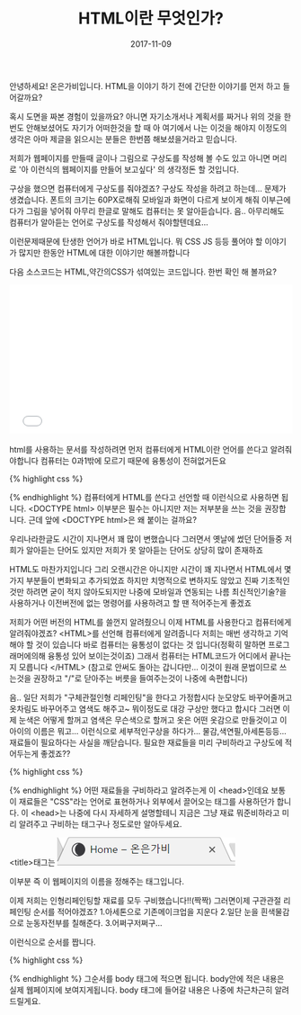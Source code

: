 ﻿---
layout: post
title:  "HTML이란 무엇인가?"
date:   2017-11-09
excerpt: "HTML이 뭔지 어떻게 사용해야할까요"
activity: true
tag:
- WEB
comments: true
---
안녕하세요! 온은가비입니다.
HTML을 이야기 하기 전에 간단한 이야기를 먼저 하고 들어갈까요?

혹시 도면을 짜본 경험이 있을까요?
아니면 자기소개서나 계획서를 짜거나
위의 것을 한번도 안해보셨어도 
자기가 어떠한것을 할 때 아 여기에서 나는 이것을 해야지 이정도의 생각은
아마 제글을 읽으시는 분들은 한번쯤 해보셨을거라고 믿습니다.

저희가 웹페이지를 만들때 글이나 그림으로 구상도를 작성해 볼 수도 있고
아니면 머리로 '아 이런식의 웹페이지를 만들어 보고싶다' 의 생각정돈 할 것입니다.

구상을 했으면 컴퓨터에게 구상도를 줘야겠죠?
구상도 작성을 하려고 하는데... 문제가 생겼습니다.
폰트의 크기는 60PX로해줘
모바일과 화면이 다르게 보이게 해줘
이부근에다가 그림을 넣어줘
아무리 한글로 말해도 컴퓨터는 못 알아듣습니다.
음.. 아무리해도 컴퓨터가 알아듣는 언어로 구상도를 작성해서 줘야할텐데요...

이런문제때문에 탄생한 언어가 바로 HTML입니다.
뭐 CSS JS 등등 풀어야 할 이야기가 많지만 한동안 HTML에 대한 이야기만 해볼까합니다

다음 소스코드는 HTML,약간의CSS가 섞여있는 코드입니다. 한번 확인 해 볼까요?
<iframe height='265' scrolling='no' title='tesst' src='//codepen.io/lukawitch/embed/NwdKMe/?height=265&theme-id=dark&default-tab=html,result&embed-version=2' frameborder='no' allowtransparency='true' allowfullscreen='true' style='width: 100%;'>See the Pen <a href='https://codepen.io/lukawitch/pen/NwdKMe/'>tesst</a> by hestia (<a href='https://codepen.io/lukawitch'>@lukawitch</a>) on <a href='https://codepen.io'>CodePen</a>.
</iframe>

html를 사용하는 문서를 작성하려면 먼저 컴퓨터에게 HTML이란 언어를 쓴다고 알려줘야합니다
컴퓨터는 0과1밖에 모르기 때문에 융통성이 전혀없거든요


{% highlight css %}
<!DOCTYPE html>
<html>
</html>
{% endhighlight %}
컴퓨터에게 HTML를 쓴다고 선언할 때 이런식으로 사용하면 됩니다.
&lt;DOCTYPE html&gt; 이부분은 필수는 아니지만 저는 저부분을 쓰는 것을 권장합니다.
근데 앞에 &lt;DOCTYPE html&gt;은 왜 붙이는 걸까요?

우리나라한글도 시간이 지나면서 꽤 많이 변했습니다
그러면서 옛날에 썼던 단어들중 저희가 알아듣는 단어도 있지만
저희가 못 알아듣는 단어도 상당히 많이 존재하죠

HTML도 마찬가지입니다
그리 오랜시간은 아니지만 시간이 꽤 지나면서 HTML에서 몇가지 부분들이 변화되고 추가되었죠
하지만 치명적으로 변하지도 않았고 진짜 기초적인 것만 하려면 굳이 적지 않아도되지만
나중에 모바일과 연동되는 나름 최신적인기술?을 사용하거나 이전버전에 없는 명령어를 사용하려고 할 땐
적어주는게 좋겠죠

저희가 어떤 버전의 HTML를 쓸껀지 알려줬으니
이제 HTML를 사용한다고 컴퓨터에게 알려줘야겠죠?
&lt;HTML&gt;를 선언해 컴퓨터에게 알려줍니다
저희는 매번 생각하고 기억해야 할 것이 있습니다
바로 컴퓨터는 융통성이 없다는 것 입니다(정확히 말하면 프로그래머에의해 융통성 있어 보이는것이죠)
그래서 컴퓨터는 HTML코드가 어디에서 끝나는지 모릅니다
&lt;&#47;HTML&gt;
(참고로 안써도 돌아는 갑니다만... 이것이 원래 문법이므로 쓰는것을 권장하고 "/"로 닫아주는 버릇을 들여주는것이 나중에 속편합니다)

음.. 일단 저희가 "구체관절인형 리페인팅"을 한다고 가정합시다
눈모양도 바꾸어줄꺼고 옷차림도 바꾸어주고 염색도 해주고~
뭐이정도로 대강 구상만 했다고 합시다
그러면 이제 눈색은 어떻게 할꺼고 염색은 무슨색으로 할꺼고 옷은 어떤 옷감으로 만들것이고 이아이의 이름은 뭐고...
이런식으로 세부적인구상을 하다가...
물감,색연필,아세톤등등... 재료들이 필요하다는 사실을 깨닫습니다.
필요한 재료들을 미리 구비하라고 구상도에 적어두는게 좋겠죠??

{% highlight css %}
<!DOCTYPE html>
<html>
 <head>
  <title>
  </title>
 </head>
</html>
{% endhighlight %}
어떤 재료들을 구비하라고 알려주는게 이 &lt;head&gt;인데요
보통 이 재료들은 "CSS"라는 언어로 표현하거나
외부에서 끌어오는 태그를 사용하던가 합니다.
이 &lt;head&gt;는 나중에 다시 자세하게 설명할테니
지금은 그냥 재료 뭐준비하라고 미리 알려주고 구비하는 태그구나 정도로만 알아두세요.

&lt;title&gt;태그는
![down](/assets/img/제목1.png)

이부분 즉 이 웹페이지의 이름을 정해주는 태그입니다.

이제 저희는 인형리페인팅할 재료를 모두 구비했습니다!!(짝짝)
그러면이제 구관관절 리페인팅 순서를 적어야겠죠?
1.아세톤으로 기존메이크업을 지운다
2.일단 눈을 흰색물감으로 눈동자전부를 칠해준다.
3.어쩌구저쩌구...

이런식으로 순서를 짭니다.

{% highlight css %}
<!DOCTYPE html>
<html>
 <head>
  <title>
  </title>
 </head>
 <body>
 </body>
</html>
{% endhighlight %}
그순서를 body 태그에 적으면 됩니다.
body안에 적은 내용은 실제 웹페이지에 보여지게됩니다. 
body 태그에 들어갈 내용은 나중에 차근차근히 알려드릴게요.